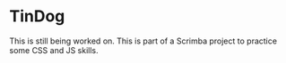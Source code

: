 # TinDog
This is still being worked on. This is part of a Scrimba project to practice some CSS and JS skills. 
